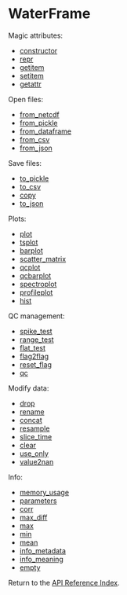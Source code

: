 # WaterFrame

Magic attributes:

* [constructor](__init__.md)
* [repr](__repr__.md)
* [getitem](__getitem__.md)
* [setitem](__setitem__.md)
* [getattr](__getattr__.md)

Open files:

* [from_netcdf](from_netcdf.md)
* [from_pickle](from_pickle.md)
* [from_dataframe](from_dataframe.md)
* [from_csv](from_csv.md)
* [from_json](from_json.md)

Save files:

* [to_pickle](to_pickle.md)
* [to_csv](to_csv.md)
* [copy](copy.md)
* [to_json](to_json.md)

Plots:

* [plot](plot.md)
* [tsplot](tsplot.md)
* [barplot](barplot.md)
* [scatter_matrix](scatter_matrix.md)
* [qcplot](qcplot.md)
* [qcbarplot](qcbarplot.md)
* [spectroplot](spectroplot.md)
* [profileplot](profileplot.md)
* [hist](hist.md)

QC management:

* [spike_test](spike_test.md)
* [range_test](range_test.md)
* [flat_test](flat_test.md)
* [flag2flag](flag2flag.md)
* [reset_flag](reset_flag.md)
* [qc](qc.md)

Modify data:

* [drop](drop.md)
* [rename](rename.md)
* [concat](concat.md)
* [resample](resample.md)
* [slice_time](slice_time.md)
* [clear](clear.md)
* [use_only](use_only.md)
* [value2nan](value2nan.md)

Info:

* [memory_usage](memory_usage.md)
* [parameters](parameters.md)
* [corr](corr.md)
* [max_diff](max_diff.md)
* [max](max.md)
* [min](min.md)
* [mean](mean.md)
* [info_metadata](info_metadata.md)
* [info_meaning](info_meaning.md)
* [empty](empty.md)

Return to the [API Reference Index](../index_api_reference.md).

